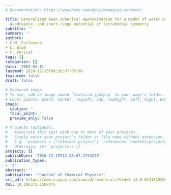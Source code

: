 ```yaml
---
# Documentation: https://wowchemy.com/docs/managing-content/

title: Generalized mean spherical approximation for a model of water with dipole,
  quadrupole, and short-range potential of tetrahedral symmetry
subtitle: ''
summary: ''
authors:
- C.M. Carlevaro
- L. Blum
- F. Vericat
tags: []
categories: []
date: '2003-01-01'
lastmod: 2020-12-15T09:28:07-03:00
featured: false
draft: false

# Featured image
# To use, add an image named `featured.jpg/png` to your page's folder.
# Focal points: Smart, Center, TopLeft, Top, TopRight, Left, Right, BottomLeft, Bottom, BottomRight.
image:
  caption: ''
  focal_point: ''
  preview_only: false

# Projects (optional).
#   Associate this post with one or more of your projects.
#   Simply enter your project's folder or file name without extension.
#   E.g. `projects = ["internal-project"]` references `content/project/deep-learning/index.md`.
#   Otherwise, set `projects = []`.
projects: []
publishDate: '2020-12-15T12:28:07.173322Z'
publication_types:
- '2'
abstract: ''
publication: '*Journal of Chemical Physics*'
url_pdf: https://www.scopus.com/inward/record.uri?eid=2-s2.0-0141815504&doi=10.1063%2f1.1597475&partnerID=40&md5=6effcaa4f2d7c0f83019c12e3fb8e703
doi: 10.1063/1.1597475
---
```

